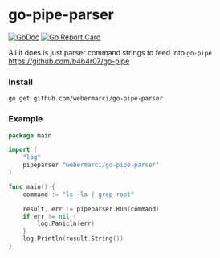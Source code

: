 # go-pipe-parser

[![GoDoc](https://godoc.org/github.com/webermarci/go-pipe-parser?status.svg)](https://godoc.org/github.com/webermarci/go-pipe-parser)
[![Go Report Card](https://goreportcard.com/badge/github.com/webermarci/go-pipe-parser)](https://goreportcard.com/report/github.com/webermarci/go-pipe-parser)

All it does is just parser command strings to feed into `go-pipe`
https://github.com/b4b4r07/go-pipe

### Install
```
go get github.com/webermarci/go-pipe-parser
```

### Example
```go
package main

import (
	"log"
	pipeparser "webermarci/go-pipe-parser"
)

func main() {
	command := "ls -la | grep root"

	result, err := pipeparser.Run(command)
	if err != nil {
		log.Panicln(err)
	}
	log.Println(result.String())
}
```
